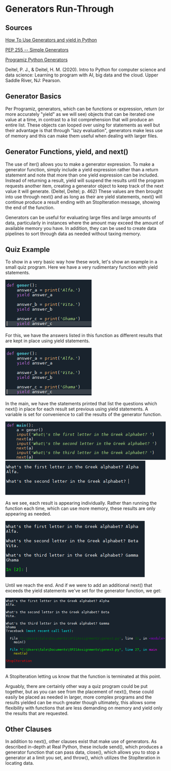 # Generators Run-Through

## Sources

[How To Use Generators and yield in Python](https://realpython.com/introduction-to-python-generators/)

[PEP 255 -- Simple Generators](https://www.python.org/dev/peps/pep-0255/)

[Programiz Python Generators](https://www.programiz.com/python-programming/generator)

Deitel, P. J., & Deitel, H. M. (2020). Intro to Python for computer science and data science: Learning to program with AI, 
big data and the cloud. Upper Saddle River, NJ: Pearson.

## Generator Basics

Per Programiz, generators, which can be functions or expression, return (or more accurately "yield" as we will see) objects
that can be iterated one value at a time, in contrast to a list comprehension that will produce an entire list. These
objects can looped over using for statements as well but their advantage is that through "lazy evaluation", generators
make less use of memory and this can make them useful when dealing with larger files.

## Generator Functions, yield, and next()

The use of iter() allows you to make a generator expression. To make a generator function, simply include a yield expression 
rather than a return statement and note that more than one yield expression can be included. Instead of returning a result, 
yield will suspend the results until the program requests another item, creating a generator object <genexpr> to keep track 
of the next value it will generate. (Deitel, Deitel; p. 462) These values are then brought into use through next() 
and as long as their are yield statements, next() will continue produce a result ending with an StopIteration message, 
showing the end of the function.
  
Generators can be useful for evaluating large files and large amounts of data, particularly in instances where
the amount may exceed the amount of available memory you have. In addition, they can be used to create data pipelines
to sort through data as needed without taxing memory.

## Quiz Example

To show in a very basic way how these work, let's show an example in a small quiz program.
Here we have a very rudimentary function with yield statements.

![Generator Function Example](https://github.com/ianorourke/dat129_ccac/blob/main/generator_ex1.png)

For this, we have the answers listed in this function as different results that are kept in place using yield statements.

![Generator Example 2](https://github.com/ianorourke/dat129_ccac/blob/main/generator_ex2.png)

In the main, we have the statements printed that list the questions which next() in place for each result set
previous using yield statements. A variable is set for convenience to call the results of the generator function.

![Generator Example a](https://github.com/ianorourke/dat129_ccac/blob/main/generator_exa.png)
![Generator Example 3](https://github.com/ianorourke/dat129_ccac/blob/main/generator_ex3.png)

As we see, each result is appearing individually. Rather than running the function each time, which can use more memory,
these results are only appearing as needed.

![Generator Example 4](https://github.com/ianorourke/dat129_ccac/blob/main/generator_ex4.png)

Until we reach the end. And if we were to add an additional next() that exceeds the yield statements we've set for
the generator function, we get:

![Generator Example 5](https://github.com/ianorourke/dat129_ccac/blob/main/generator_ex5.png)

A StopIteration letting us know that the function is terminated at this point.

Arguably, there are certainly other way a quiz program could be put together, but as you can see from the placement
of next(), these could easily be placed as needed in larger, more complex programs and the results yielded can be
much greater though ultimately, this allows some flexibility with functions that are less demanding on memory and
yield only the results that are requested.

## Other Clauses

In addition to next(), other clauses exist that make use of generators. As described in-depth at Real Python,
these include send(), which produces a generator function that can pass data, close(), which allows you to stop
a generator at a limit you set, and throw(), which utilizes the StopIteration in locating data.
